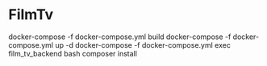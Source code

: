 # FilmTv
docker-compose -f docker-compose.yml build
docker-compose -f docker-compose.yml up -d
docker-compose -f docker-compose.yml exec film_tv_backend bash
composer install
